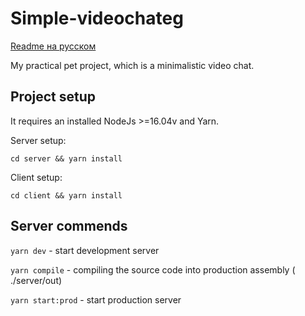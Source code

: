 # Simple-videochateg
[Readme на русском](Readme.md)

My practical pet project, which is a minimalistic video chat.

## Project setup
It requires an installed NodeJs >=16.04v and Yarn.

Server setup:
    
    cd server && yarn install

Client setup:

    cd client && yarn install

## Server commends
`yarn dev` - start development server

`yarn compile` - compiling the source code into production assembly ( ./server/out)

`yarn start:prod` - start production server